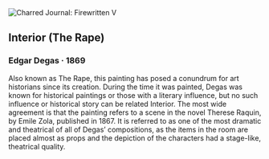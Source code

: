 <div class="artwork-of-the-day">
  <div class="container">
    <div class="img-wrapper">
      <img
        src="https://uploads5.wikiart.org/images/edgar-degas/interior-the-rape-1869.jpg!Large.jpg"
        alt="Charred Journal: Firewritten V" />
    </div>
    <div class="artwork-detail">
      <div class="artwork-origin"> 
        <h2 class="artwork-name">Interior (The Rape)</h2>
        <h3 class="artist">
          Edgar Degas
                    ·  1869
        </h3>
      </div>
      <p class="description">
        <span class="artwork-description-text ng-binding" ng-bind-html="viewModel.ArtworkOfTheDay.Description | unsafe">Also known as The Rape, this painting has posed a conundrum for art historians since its creation. During the time it was painted, Degas was known for historical paintings or those with a literary influence, but no such influence or historical story can be related Interior. The most wide agreement is that the painting refers to a scene in the novel Therese Raquin, by Emile Zola, published in 1867. It is referred to as one of the most dramatic and theatrical of all of Degas’ compositions, as the items in the room are placed almost as props and the depiction of the characters had a stage-like, theatrical quality. </span>
                        <div class="text-shadow-container" ng-show="showShadow" style=""></div>
      </p>
    </div>
  </div>

</div>
